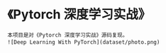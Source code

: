# 《Pytorch 深度学习实战》

    本项目是对《Pytorch 深度学习实战》源码复现。
    ![Deep Learning With PyTorch](dataset/photo.png)
